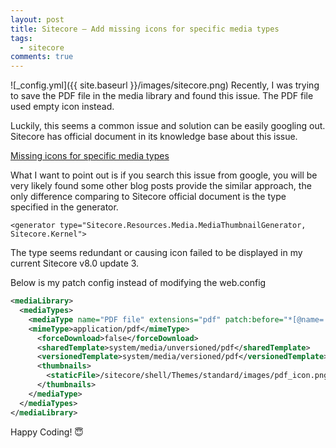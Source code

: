 ```yaml
---
layout: post
title: Sitecore – Add missing icons for specific media types
tags:  
  - sitecore
comments: true
---
```


![_config.yml]({{ site.baseurl }}/images/sitecore.png)
Recently, I was trying to save the PDF file in the media library and found this issue. The PDF file used empty icon instead.
<!--more-->
Luckily, this seems a common issue and solution can be easily googling out. Sitecore has official document in its knowledge base about this issue.

[Missing icons for specific media types](https://kb.sitecore.net/articles/469199)

What I want to point out is if you search this issue from google, you will be very likely found some other blog posts provide the similar approach, the only difference comparing to Sitecore official document is the type specified in the generator.

```
<generator type="Sitecore.Resources.Media.MediaThumbnailGenerator, Sitecore.Kernel">
```

The type seems redundant or causing icon failed to be displayed in my current Sitecore v8.0 update 3.

Below is my patch config instead of modifying the web.config

```xml
<mediaLibrary>
  <mediaTypes>
    <mediaType name="PDF file" extensions="pdf" patch:before="*[@name='AVI video']" >
    <mimeType>application/pdf</mimeType>
      <forceDownload>false</forceDownload>
      <sharedTemplate>system/media/unversioned/pdf</sharedTemplate>
      <versionedTemplate>system/media/versioned/pdf</versionedTemplate>
      <thumbnails>
        <staticFile>/sitecore/shell/Themes/standard/images/pdf_icon.png</staticFile>
      </thumbnails>
    </mediaType>
  </mediaTypes>
</mediaLibrary>

```

Happy Coding! 😇